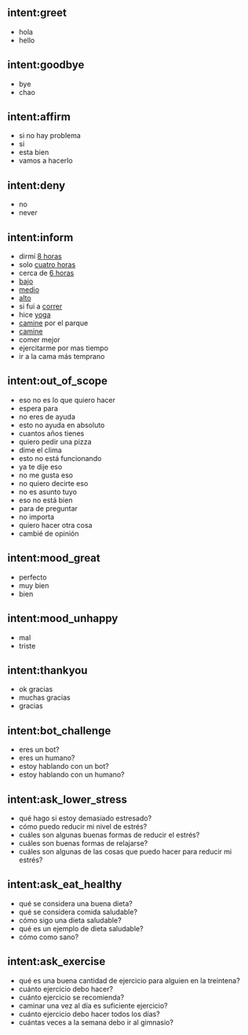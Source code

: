 ## intent:greet
- hola
- hello

## intent:goodbye
- bye
- chao

## intent:affirm
- si no hay problema
- si
- esta bien
- vamos a hacerlo

## intent:deny
- no
- never

## intent:inform
- dirmí [8 horas](sleep)
- solo [cuatro horas](sleep)
- cerca de [6 horas](sleep)
- [bajo](stress)
- [medio](stress)
- [alto](stress)
- si fui a [correr](exercise)
- hice [yoga](exercise)
- [camine](exercise) por el parque
- [camine](exercise)
- comer mejor
- ejercitarme por mas tiempo
- ir a la cama más temprano

## intent:out_of_scope
- eso no es lo que quiero hacer
- espera para
- no eres de ayuda
- esto no ayuda en absoluto
- cuantos años tienes
- quiero pedir una pizza
- dime el clima
- esto no está funcionando
- ya te dije eso
- no me gusta eso
- no quiero decirte eso
- no es asunto tuyo
- eso no está bien
- para de preguntar
- no importa
- quiero hacer otra cosa
- cambié de opinión

## intent:mood_great
- perfecto
- muy bien
- bien

## intent:mood_unhappy
- mal
- triste

## intent:thankyou
- ok gracias
- muchas gracias
- gracias

## intent:bot_challenge
- eres un bot?
- eres un humano?
- estoy hablando con un bot?
- estoy hablando con un humano?

## intent:ask_lower_stress
- qué hago si estoy demasiado estresado?
- cómo puedo reducir mi nivel de estrés?
- cuáles son algunas buenas formas de reducir el estrés?
- cuáles son buenas formas de relajarse?
- cuáles son algunas de las cosas que puedo hacer para reducir mi estrés?

## intent:ask_eat_healthy
- qué se considera una buena dieta?
- qué se considera comida saludable?
- cómo sigo una dieta saludable?
- qué es un ejemplo de dieta saludable?
- cómo como sano?

## intent:ask_exercise
- qué es una buena cantidad de ejercicio para alguien en la treintena?
- cuánto ejercicio debo hacer?
- cuánto ejercicio se recomienda?
- caminar una vez al día es suficiente ejercicio?
- cuánto ejercicio debo hacer todos los días?
- cuántas veces a la semana debo ir al gimnasio?